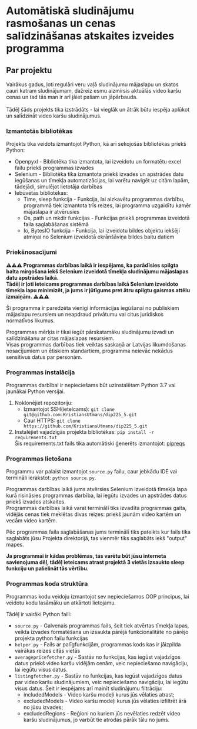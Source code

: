 # Automātiskā sludinājumu rasmošanas un cenas salīdzināšanas atskaites izveides programma

## Par projektu
Vairākus gadus, ļoti regulāri veru vaļā sludinājumu mājaslapu un skatos cauri katram sludinājumam, dažreiz esmu aizmirsis aktuālās video karšu cenas un tad tās man ir arī jāiet pašam un jāpārbauda.<br><br>
Tādēļ šāds projekts tika izstrādāts - lai vieglāk un ātrāk būtu iespēja aplūkot un salīdzināt video karšu sludinājumus.

### Izmantotās bibliotēkas

Projekts tika veidots izmantojot Python, kā arī sekojošās bibliotēkas priekš Python:
* Openpyxl - Bibliotēka tika izmantota, lai izveidotu un formatētu excel failu priekš programmas izvades
* Selenium - Bibliotēka tika izmantota priekš izvades un apstrādes datu iegūšanas un tīmekļa automatizācijas, lai varētu navigēt uz citām lapām, tādejādi, simulējot lietotāja darbības
* Iebūvētās bibliotēkas:
  * Time, sleep funkcija - Funkcija, lai aizkavētu programmas darbību, programmā tiek izmantota trīs reizes, lai programma uzgaidītu kamēr mājaslapa ir atvērusies
  * Os, path un mkdir funkcijas - Funkcijas priekš programmas izveidotā faila saglabāšanas sistēmā
  * Io, BytesIO funkcija - Funkcija, lai izveidotu bildes objektu iekšēji atmiņai no Selenium izveidotā ekrānšāviņa bildes baitu datiem

### Priekšnosacījumi

**⚠️⚠️⚠️ Programmas darbības laikā ir iespējams, ka parādīsies spilgta balta mirgošana iekš Selenium izveidotā tīmekļa sludinājumu mājaslapas datu apstrādes laikā.**<br>
**Tādēļ ir ļoti ieteicams programmas darbības laikā Selenium izveidoto tīmekļa lapu minimizēt, ja jums ir jūtīgums pret ātru spilgtu gaismas attēlu izmaiņām. ⚠️⚠️⚠️**

Šī programma ir paredzēta vienīgi informācijas iegūšanai no publiskiem mājaslapu resursiem un neapdraud privātumu vai citus juridiskos normatīvos likumus.<br>

Programmas mērķis ir tikai iegūt pārskatamāku sludinājumu izvadi un salīdzināšanu ar citas mājaslapas resursiem.<br>
Visas programmas darbības tiek veiktas saskaņā ar Latvijas likumdošanas nosacījumiem un ētiskiem standartiem, programma neievāc nekādus sensitīvus datus par personām.

### Programmas instalācija

Programmas darbībai ir nepieciešams būt uzinstalētam Python 3.7 vai jaunākai Python versijai.

1. Noklonējiet repozitoriju:
   - Izmantojot SSH(ieteicams): ```git clone git@github.com:KristiansUtmans/dip225_5.git```
   - Caur HTTPS: ```git clone https://github.com/KristiansUtmans/dip225_5.git```
2. Instalējiet vajadzīgās projekta bibliotēkas: ```pip install -r requirements.txt```<br>
Šis requirements.txt fails tika automātiski ģenerēts izmantojot: [pipreqs](https://github.com/bndr/pipreqs)

### Programmas lietošana

Programmu var palaist izmantojot ```source.py``` failu, caur jebkādu IDE vai termināli ierakstot: ```python source.py```.

Programmas darbības laikā jums atvērsies Selenium izveidotā tīmekļa lapa kurā risināsies programmas darbība, lai iegūtu izvades un apstrādes datus priekš izvades atskaites.<br>
Programmas darbības laikā varat terminālī tiks izvadīta programmas gaita, vidējās cenas tiek meklētas divas reizes: priekš jaunām video kartēm un vecām video kartēm.

Pēc programmas faila saglabāšanas jums terminālī tiks pateikts kur fails tika saglabāts jūsu Projekta direktorijā, tas vienmēr tiks saglabāts iekš "output" mapes.

**Ja programmai ir kādas problēmas, tas varētu būt jūsu interneta savienojuma dēļ, tādēļ ieteicams atrast projektā 3 vietās izsaukto sleep funkciju un palielināt tās vērtību.**

### Programmas koda struktūra

Programmas kodu veidoju izmantojot sev nepieciešamos OOP principus, lai veidotu kodu lasāmāku un atkārtoti lietojamu.

Tādēļ ir vairāki Python faili:
* ```source.py``` - Galvenais programmas fails, šeit tiek atvērtas tīmekļa lapas, veikta izvades formatēšana un izsaukta pārējā funkcionalitāte no pārējo projekta python failu funkcijas
* ```helper.py``` - Fails ar palīgfunkcijām, programmas kods kas ir jāizpilda vairākas reizes citās vietās
* ```averagepricefetcher.py``` - Sastāv no funkcijas, kas iegūst vajadzīgos datus priekš video karšu vidējām cenām, veic nepieciešamo navigāciju, lai iegūtu visus datus.
* ```listingfetcher.py``` - Sastāv no funkcijas, kas iegūst vajadzīgos datus par video karšu sludinājumiem, veic nepieciešamo navigāciju, lai iegūtu visus datus. Šeit ir iespējams arī mainīt sludinājumu filtrāciju: 
  * includedModels - Video karšu modeļi kurus jūs vēlaties atrast;
  * excludedModels - Video karšu modeļi kurus jūs vēlaties izfiltrēt ārā no jūsu izvades;
  * excludedRegions - Reģioni no kuriem jūs nevēlaties redzēt video karšu sludinājumus, jo varbūt tie atrodas pārāk tālu no jums.